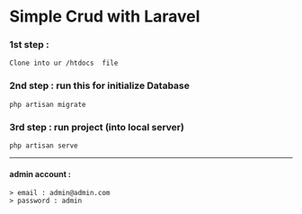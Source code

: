 # Simple Crud with Laravel

### 1st step : 
    Clone into ur /htdocs  file
### 2nd step : run this for initialize Database 
    php artisan migrate
### 3rd step :  run project (into local server)
    php artisan serve
------------------------------------------------------------
#### admin account : 
    > email : admin@admin.com
    > password : admin
    


